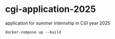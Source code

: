 # cgi-application-2025
application for summer internship in CGI year 2025

```console
docker-compose up --build
```